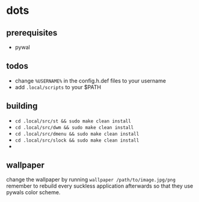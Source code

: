 # dots
## prerequisites
* pywal

## todos
* change `%USERNAME%` in the config.h.def files to your username
* add `.local/scripts` to your $PATH

## building
* `cd .local/src/st && sudo make clean install`
* `cd .local/src/dwm && sudo make clean install`
* `cd .local/src/dmenu && sudo make clean install`
* `cd .local/src/slock && sudo make clean install`
* 
## wallpaper
change the wallpaper by running `wallpaper /path/to/image.jpg/png`
remember to rebuild every suckless application afterwards so that they use pywals color scheme.

